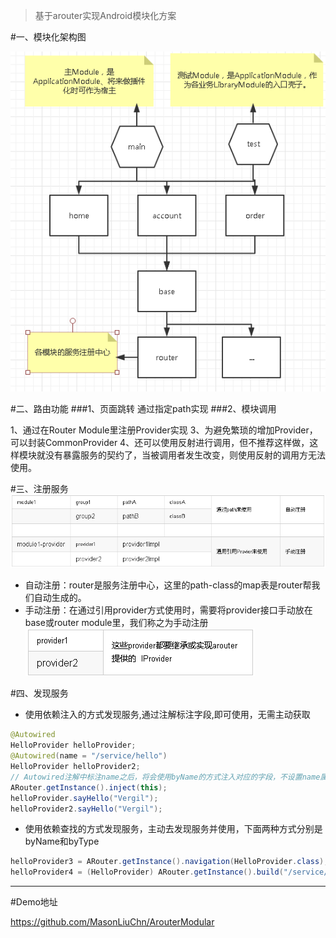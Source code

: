 

>基于arouter实现Android模块化方案

#一、模块化架构图

![](https://raw.githubusercontent.com/MasonLiuChn/ArouterModular/master/app/doc/1.png)

#二、路由功能
###1、页面跳转
通过指定path实现
###2、模块调用

1、通过在Router Module里注册Provider实现
3、为避免繁琐的增加Provider，可以封装CommonProvider
4、还可以使用反射进行调用，但不推荐这样做，这样模块就没有暴露服务的契约了，当被调用者发生改变，则使用反射的调用方无法使用。

#三、注册服务
![](https://raw.githubusercontent.com/MasonLiuChn/ArouterModular/master/app/doc/2.png)

- 自动注册：router是服务注册中心，这里的path-class的map表是router帮我们自动生成的。
- 手动注册：在通过引用provider方式使用时，需要将provider接口手动放在base或router module里，我们称之为手动注册
![](https://raw.githubusercontent.com/MasonLiuChn/ArouterModular/master/app/doc/3.png)

#四、发现服务
- 使用依赖注入的方式发现服务,通过注解标注字段,即可使用，无需主动获取
```java
@Autowired
HelloProvider helloProvider;
@Autowired(name = "/service/hello")
HelloProvider helloProvider2;
// Autowired注解中标注name之后，将会使用byName的方式注入对应的字段，不设置name属性，会默认使用byType的方式发现服务(当同一接口有多个实现的时候，必须使用byName的方式发现服务)
ARouter.getInstance().inject(this);
helloProvider.sayHello("Vergil");
helloProvider2.sayHello("Vergil");
```

- 使用依赖查找的方式发现服务，主动去发现服务并使用，下面两种方式分别是byName和byType
```java
helloProvider3 = ARouter.getInstance().navigation(HelloProvider.class);
helloProvider4 = (HelloProvider) ARouter.getInstance().build("/service/hello").navigation();
```

---

#Demo地址

https://github.com/MasonLiuChn/ArouterModular






